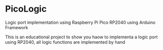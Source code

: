 # PicoLogic
Logic port implementation using Raspberry Pi Pico RP2040 using Arduino Framework

This is an educational project to show you haow to implementa a logic port using RP2040, all logic functions are implemented by hand
